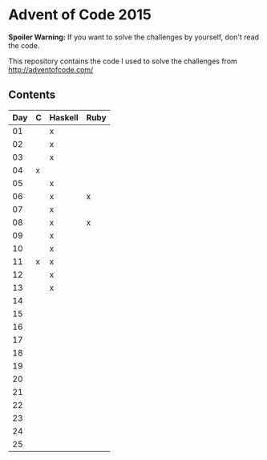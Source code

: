 Advent of Code 2015
===================

**Spoiler Warning:** If you want to solve the challenges by yourself, don't read the code.

This repository contains the code I used to solve the challenges from http://adventofcode.com/

Contents
--------

Day | C | Haskell | Ruby
----|---|---------|-----
01  |   |   x     |     
02  |   |   x     |     
03  |   |   x     |     
04  | x |         |     
05  |   |   x     |     
06  |   |   x     |  x  
07  |   |   x     |     
08  |   |   x     |  x  
09  |   |   x     |     
10  |   |   x     |     
11  | x |   x     |     
12  |   |   x     |     
13  |   |   x     |     
14  |   |         |     
15  |   |         |     
16  |   |         |     
17  |   |         |     
18  |   |         |     
19  |   |         |     
20  |   |         |     
21  |   |         |     
22  |   |         |     
23  |   |         |     
24  |   |         |     
25  |   |         |     
